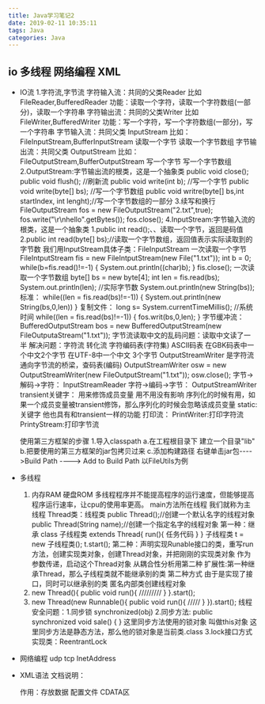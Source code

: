 ```yaml
---
title: Java学习笔记2
date: 2019-02-11 10:35:11
tags: Java
categories: Java
---
```

## io 多线程  网络编程  XML
<!-- more -->
* IO流
    1.字符流,字节流
    字符输入流：共同的父类Reader  比如FileReader,BufferedReader
        功能：读取一个字符，读取一个字符数组(一部分)，读取一个字符串
    字符输出流：共同的父类Writer  比如FileWriter,BufferedWriter
        功能：写一个字符，写一个字符数组(一部分)，写一个字符串
    字节输入流：共同父类 InputStream  比如：FileInputStream,BufferInputStream    读取一个字节   读取一个字节数组
    字节输出流：共同父类 OutputStream  比如：FileOutputStream,BufferOutputStream    写一个字节   写一个字节数组
    2.OutputStream:字节输出流的根类，这是一个抽象类
    public void close();
    public void flush(); //刷新流
    public void write(int b); //写一个字节
    public void write(byte[] bs); //写一个字节数组
    public void writre(byte[] bs,int startIndex, int lenght);//写一个字节数组的一部分
    3.续写和换行
    FileOutputStream fos = new FileOutputStream("2.txt",true);
    fos.write("\r\nhello".getBytes());
    fos.close();
    4.InputStream:字节输入流的根类，这是一个抽象类
    1.public int read();、、读取一个字节，返回是码值
    2.public int read(byte[] bs);//读取一个字节数组，返回值表示实际读取到的字节数
    我们用InputStream具体子类：FileInputStream
    一次读取一个字节
    FileIntputStream fis = new FileIntputStream(new File("1.txt"));
    int b = 0;
    while(b=fis.read()!=-1)
    {
        System.out.println((char)b);
    }
    fis.close();
    一次读取一个字节数组
    byte[] bs = new byte[4];
    int len = fis.read(bs);
    System.out.println(len); //实际字节数
    System.out.println(new String(bs));  
    标准：
    while((len = fis.read(bs)!=-1))
    {
        System.out.println(new String(bs,0,len))
    }
    复制文件：
    long s= System.currentTimeMillis(); //系统时间
    while((len = fis.read(bs)!=-1))
    {
        fos.writ(bs,0,len);
    }
    字节缓冲流：
    BufferedOutputStream bos = new BufferedOutputStream(new FileOutputaStream("1.txt"));
    字节流读取中文的乱码问题：读取中文读了一半
    解决问题：字符流  转化流
    字符编码表(字符集)
    ASCII码表
    在GBK码表中一个中文2个字节 在UTF-8中一个中文 3个字节
    OutputStreamWriter  是字符流通向字节流的桥梁，查码表(编码)
    OutputStreamWriter osw = new OutputStreamWriter(new FileOutputStream("1.txt"));
    osw.close();
    字节->解码->字符： InputStreamReader
    字符->编码->字节： OutputStreamWriter
    transient关键字：
    用来修饰成员变量 用不用没有影响
    序列化的时候有用，如果一个成员变量被transient修饰，那么序列化的时候会忽略该成员变量
    static:关键字 他也具有和transient一样的功能
    打印流：
    PrintWriter:打印字符流
    PrintyStream:打印字节流

    使用第三方框架的步骤
    1.导入classpath
    a.在工程根目录下 建立一个目录"lib"
    b.把要使用的第三方框架的jar包拷贝过来
    c.添加构建路径 右键单击jar包---->Build Path ----> Add to Build Path
    以FileUtils为例

* 多线程
    1. 内存RAM  硬盘ROM
    多线程程序并不能提高程序的运行速度，但能够提高程序运行速率，让cpu的使用率更高。
    main方法所在线程  我们就称为主线程
    Thread类：线程类
    public Thread();//创建一个默认名字的线程对象
    public Thread(String name);//创建一个指定名字的线程对象
    第一种：继承
    class 子线程类 extends Thread{
        run(){
            任务代码
        }
    }
    子线程类 t = new 子线程类();
    t.start();
    第二种：声明实现Runable接口的类，重写run方法，创建实现类对象，创建Thread对象，并把刚刚的实现类对象 作为参数传递，启动这个Thread对象
    从耦合性分析用第二种
    扩展性:第一种继承Thread，那么子线程类就不能继承别的类
    第二种方式  由于是实现了接口，同时可以继承别的类
    匿名内部类创建线程对象
    1. new Thread(){
        public void run(){
            /////////
        }
    }.start();
    2. new Thread(new Runnable(){
        public void run(){
            /////
        }
    }).start();
    线程安全问题：1.同步锁  synchronized(obj)
    2.同步方法:
    public synchronized void sale()
    {
    }
    这里同步方法使用的锁对象  叫做this对象
    这里同步方法是静态方法，那么他的锁对象是当前类.class
    3.lock接口方式
    实现类：ReentrantLock

* 网络编程  udp  tcp
    InetAddress

* XML语法
    文档说明：
    <?xml version="1.0 encoding="TTF-8"?>
    作用：存放数据  配置文件
    CDATA区 <![CDATA[]]>



